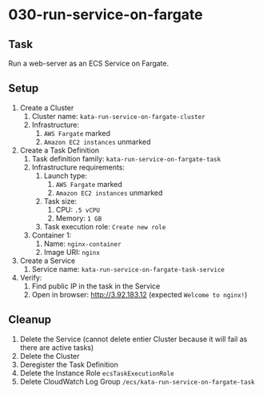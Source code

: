 # 030-run-service-on-fargate

## Task
Run a web-server as an ECS Service on Fargate.

## Setup
1. Create a Cluster
	1. Cluster name: `kata-run-service-on-fargate-cluster`
	2. Infrastructure:
		1. `AWS Fargate` marked
		2. `Amazon EC2 instances` unmarked
2. Create a Task Definition
	1. Task definition family: `kata-run-service-on-fargate-task`
	2. Infrastructure requirements:
		1. Launch type: 
			1. `AWS Fargate` marked
			2. `Amazon EC2 instances` unmarked
		2. Task size:
			1. CPU: `.5 vCPU`
			2. Memory: `1 GB`
		3. Task execution role: `Create new role`
	3. Container 1:
		1. Name: `nginx-container`
		2. Image URI: `nginx`
3. Create a Service
	1. Service name: `kata-run-service-on-fargate-task-service`
4. Verify: 
	1. Find public IP in the task in the Service 
	2. Open in browser: http://3.92.183.12 (expected `Welcome to nginx!`)

## Cleanup
1. Delete the Service (cannot delete entier Cluster because it will fail as there are active tasks)
2. Delete the Cluster
2. Deregister the Task Definition
3. Delete the Instance Role `ecsTaskExecutionRole`
4. Delete CloudWatch Log Group `/ecs/kata-run-service-on-fargate-task`
